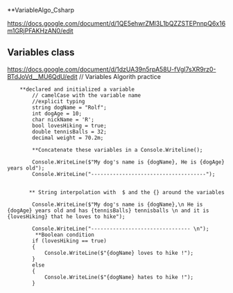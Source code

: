 **VariableAlgo_Csharp

https://docs.google.com/document/d/1QE5ehwrZMl3L1bQZZSTEPnnpQ6x16m1GRjPFAKHzAN0/edit

## Variables class
https://docs.google.com/document/d/1dzUA39n5rpA58U-fVgl7sXR9rz0-BTdJoVd__MU6QdU/edit
            // Variables Algorith practice



        **declared and initialized a variable
            // camelCase with the variable name
            //explicit typing
            string dogName = "Rolf";
            int dogAge = 10;
            char nickName = 'R';
            bool lovesHiking = true;
            double tennisBalls = 32;
            decimal weight = 70.2m;

            **Concatenate these variables in a Console.Writeline();

            Console.WriteLine($"My dog's name is {dogName}, He is {dogAge} years old");
            Console.WriteLine("-------------------------------------");


           ** String interpolation with  $ and the {} around the variables

            Console.WriteLine($"My dog's name is {dogName},\n He is {dogAge} years old and has {tennisBalls} tennisballs \n and it is {lovesHiking} that he loves to hike");

            Console.WriteLine("-------------------------------- \n");
             **Boolean condition
            if (lovesHiking == true)
            {
                Console.WriteLine($"{dogName} loves to hike !");
            }
            else
            {
                Console.WriteLine($"{dogName} hates to hike !");
            }